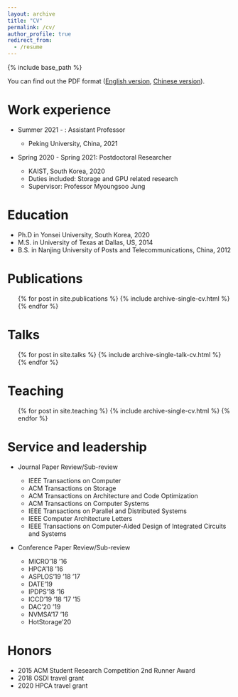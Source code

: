 ```yaml
---
layout: archive
title: "CV"
permalink: /cv/
author_profile: true
redirect_from:
  - /resume
---
```


{% include base_path %}

You can find out the PDF format ([English version](https://github.com/jiezhang-camel/jiezhang-camel.github.io/blob/master/CV-2020-US2.pdf), [Chinese version](https://github.com/jiezhang-camel/jiezhang-camel.github.io/blob/master/CV-2020-China2.pdf)).

Work experience
======
* Summer 2021 - : Assistant Professor
  * Peking University, China, 2021

* Spring 2020 - Spring 2021: Postdoctoral Researcher
  * KAIST, South Korea, 2020
  * Duties included: Storage and GPU related research
  * Supervisor: Professor Myoungsoo Jung

Education
======
* Ph.D in Yonsei University, South Korea, 2020
* M.S. in University of Texas at Dallas, US, 2014
* B.S. in Nanjing University of Posts and Telecommunications, China, 2012

<!-- Skills
======
* Skill 1
* Skill 2
  * Sub-skill 2.1
  * Sub-skill 2.2
  * Sub-skill 2.3
* Skill 3 -->

Publications
======
  <ul>{% for post in site.publications %}
    {% include archive-single-cv.html %}
  {% endfor %}</ul>
  
Talks
======
  <ul>{% for post in site.talks %}
    {% include archive-single-talk-cv.html %}
  {% endfor %}</ul>
  
Teaching
======
  <ul>{% for post in site.teaching %}
    {% include archive-single-cv.html %}
  {% endfor %}</ul>
  
Service and leadership
======
* Journal Paper Review/Sub-review
  * IEEE Transactions on Computer
  * ACM Transactions on Storage
  * ACM Transactions on Architecture and Code Optimization
  * ACM Transactions on Computer Systems
  * IEEE Transactions on Parallel and Distributed Systems
  * IEEE Computer Architecture Letters
  * IEEE Transactions on Computer-Aided Design of Integrated Circuits and Systems

* Conference Paper Review/Sub-review
  * MICRO’18 ’16
  * HPCA’18 ’16
  * ASPLOS’19 ’18 ’17
  * DATE’19
  * IPDPS’18 ’16
  * ICCD’19 ’18 ’17 ’15
  * DAC’20 ’19
  * NVMSA’17 ’16
  * HotStorage’20

Honors
======
* 2015 ACM Student Research Competition 2nd Runner Award
* 2018 OSDI travel grant
* 2020 HPCA travel grant
